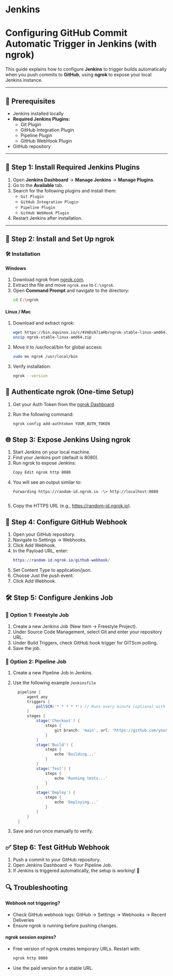 # Jenkins

# Configuring GitHub Commit Automatic Trigger in Jenkins (with ngrok)

This guide explains how to configure **Jenkins** to trigger builds automatically when you push commits to **GitHub**, using **ngrok** to expose your local Jenkins instance.

---

## 📌 Prerequisites
- Jenkins installed locally
- **Required Jenkins Plugins:**
  - Git Plugin
  - GitHub Integration Plugin
  - Pipeline Plugin
  - GitHub WebHook Plugin
- GitHub repository

---

## 🚀 Step 1: Install Required Jenkins Plugins
1. Open **Jenkins Dashboard** → **Manage Jenkins** → **Manage Plugins**.
2. Go to the **Available** tab.
3. Search for the following plugins and install them:
   - `Git Plugin`
   - `GitHub Integration Plugin`
   - `Pipeline Plugin`
   - `GitHub WebHook Plugin`
4. Restart Jenkins after installation.

---

## 🔗 Step 2: Install and Set Up ngrok

### 🛠 Installation

#### Windows
1. Download ngrok from [ngrok.com](https://ngrok.com/download).
2. Extract the file and move `ngrok.exe` to `C:\ngrok`.
3. Open **Command Prompt** and navigate to the directory:
   ```sh
   cd C:\ngrok

#### Linux / Mac

1. Download and extract ngrok: 
    ```sh
    wget https://bin.equinox.io/c/4VmDzA7iaHb/ngrok-stable-linux-amd64.zip
    unzip ngrok-stable-linux-amd64.zip

2. Move it to /usr/local/bin for global access:
 
    ```sh
    sudo mv ngrok /usr/local/bin

3. Verify installation:

   ```sh
   ngrok --version

## 🔑 Authenticate ngrok (One-time Setup)
1. Get your Auth Token from the [ngrok Dashboard](https://dashboard.ngrok.com).
2. Run the following command:

   ```sh
   ngrok config add-authtoken YOUR_AUTH_TOKEN

## 🌐 Step 3: Expose Jenkins Using ngrok
1. Start Jenkins on your local machine. 
2. Find your Jenkins port (default is
8080). 
3. Run ngrok to expose Jenkins: 
    ```sh 
    Copy Edit ngrok http 8080 

4. You will see an output similar to: 
   ```nginx  
   Forwarding https://random-id.ngrok.io -\> http://localhost:8080 
  
5. Copy the HTTPS URL (e.g., https://random-id.ngrok.io). 

## 🔄 Step 4: Configure GitHub Webhook

1. Open your GitHub repository. 
2. Navigate to Settings → Webhooks. 
3. Click Add Webhook. 
4. In the Payload URL, enter: 
   ```lua
   https://random-id.ngrok.io/github-webhook/ 
   
5. Set Content Type to application/json. 
6. Choose Just the push event. 
7. Click Add Webhook. 

## 🛠 Step 5: Configure Jenkins Job 

### 📝 Option 1: Freestyle Job 
1. Create a new Jenkins Job (New Item → Freestyle Project). 
2. Under Source Code Management, select Git and enter your repository URL. 
3. Under Build Triggers, check GitHub hook trigger for GITScm polling. 
4. Save the job. 

### 📜 Option 2: Pipeline Job
1. Create a new Pipeline Job in Jenkins.

2. Use the following example `Jenkinsfile`

    ```groovy
      pipeline {
          agent any
          triggers {
              pollSCM('* * * * *') // Runs every minute (optional with webhook)
          }
          stages {
              stage('Checkout') {
                  steps {
                      git branch: 'main', url: 'https://github.com/your-repo.git'
                  }
              }
              stage('Build') {
                  steps {
                      echo 'Building...'
                  }
              }
              stage('Test') {
                  steps {
                      echo 'Running tests...'
                  }
              }
              stage('Deploy') {
                  steps {
                      echo 'Deploying...'
                  }
              }
          }
      }

3. Save and run once manually to verify.

## ✅ Step 6: Test GitHub Webhook 

1. Push a commit to your GitHub repository.
2. Open Jenkins Dashboard → Your Pipeline Job. 
3. If Jenkins is triggered automatically, the setup is working! 🎉 

## 🔍 Troubleshooting 

#### Webhook not triggering?

* Check GitHub webhook logs: GitHub → Settings → Webhooks → Recent
Deliveries 
* Ensure ngrok is running before pushing changes. 

#### ngrok session expires?

* Free version of ngrok creates temporary URLs. Restart with: 
  ```sh Copy Edit
  ngrok http 8080 
  
* Use the paid version for a stable URL.



